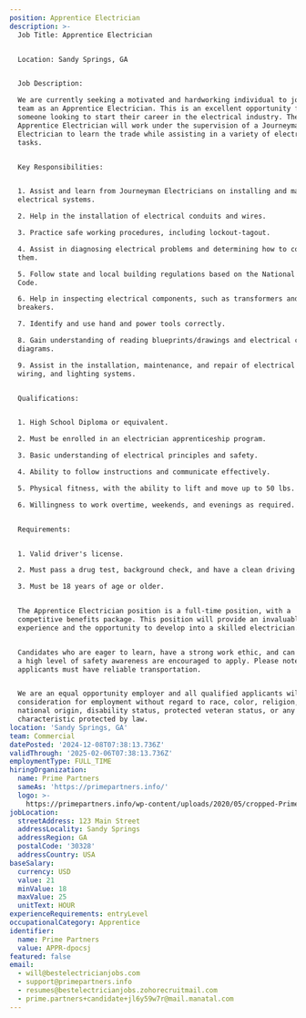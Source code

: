 ```yaml
---
position: Apprentice Electrician
description: >-
  Job Title: Apprentice Electrician


  Location: Sandy Springs, GA


  Job Description:

  We are currently seeking a motivated and hardworking individual to join our
  team as an Apprentice Electrician. This is an excellent opportunity for
  someone looking to start their career in the electrical industry. The
  Apprentice Electrician will work under the supervision of a Journeyman
  Electrician to learn the trade while assisting in a variety of electrical
  tasks.


  Key Responsibilities:


  1. Assist and learn from Journeyman Electricians on installing and maintaining
  electrical systems.

  2. Help in the installation of electrical conduits and wires.

  3. Practice safe working procedures, including lockout-tagout.

  4. Assist in diagnosing electrical problems and determining how to correct
  them.

  5. Follow state and local building regulations based on the National Electric
  Code.

  6. Help in inspecting electrical components, such as transformers and circuit
  breakers.

  7. Identify and use hand and power tools correctly.

  8. Gain understanding of reading blueprints/drawings and electrical circuit
  diagrams.

  9. Assist in the installation, maintenance, and repair of electrical control,
  wiring, and lighting systems.


  Qualifications:


  1. High School Diploma or equivalent.

  2. Must be enrolled in an electrician apprenticeship program.

  3. Basic understanding of electrical principles and safety.

  4. Ability to follow instructions and communicate effectively.

  5. Physical fitness, with the ability to lift and move up to 50 lbs.

  6. Willingness to work overtime, weekends, and evenings as required.


  Requirements:


  1. Valid driver's license.

  2. Must pass a drug test, background check, and have a clean driving record.

  3. Must be 18 years of age or older.


  The Apprentice Electrician position is a full-time position, with a
  competitive benefits package. This position will provide an invaluable
  experience and the opportunity to develop into a skilled electrician. 


  Candidates who are eager to learn, have a strong work ethic, and can maintain
  a high level of safety awareness are encouraged to apply. Please note that all
  applicants must have reliable transportation. 


  We are an equal opportunity employer and all qualified applicants will receive
  consideration for employment without regard to race, color, religion, sex,
  national origin, disability status, protected veteran status, or any other
  characteristic protected by law.
location: 'Sandy Springs, GA'
team: Commercial
datePosted: '2024-12-08T07:38:13.736Z'
validThrough: '2025-02-06T07:38:13.736Z'
employmentType: FULL_TIME
hiringOrganization:
  name: Prime Partners
  sameAs: 'https://primepartners.info/'
  logo: >-
    https://primepartners.info/wp-content/uploads/2020/05/cropped-Prime-Partners-Logo-NO-BG-1-1.png
jobLocation:
  streetAddress: 123 Main Street
  addressLocality: Sandy Springs
  addressRegion: GA
  postalCode: '30328'
  addressCountry: USA
baseSalary:
  currency: USD
  value: 21
  minValue: 18
  maxValue: 25
  unitText: HOUR
experienceRequirements: entryLevel
occupationalCategory: Apprentice
identifier:
  name: Prime Partners
  value: APPR-dpocsj
featured: false
email:
  - will@bestelectricianjobs.com
  - support@primepartners.info
  - resumes@bestelectricianjobs.zohorecruitmail.com
  - prime.partners+candidate+jl6y59w7r@mail.manatal.com
---
```


